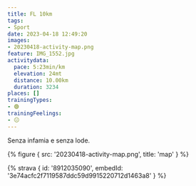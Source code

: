 ```yaml
---
title: FL 10km
tags:
- Sport
date: 2023-04-18 12:49:20
images:
- 20230418-activity-map.png
feature: IMG_1552.jpg
activitydata:
  pace: 5:23min/km
  elevation: 24mt
  distance: 10.00km
  duration: 3234
places: []
trainingTypes:
- 🟢
trainingFeelings:
- 😐
---
```


Senza infamia e senza lode.

<!--more-->
{% figure { src: '20230418-activity-map.png', title: 'map' } %}


{% strava { id: '8912035090', embedId: '3e74acfc2f7119587ddc59d9915220712d1463a8' } %}